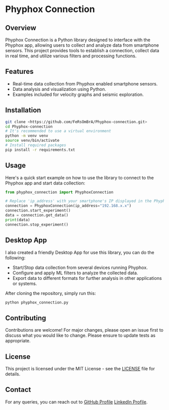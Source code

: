 # Phyphox Connection

## Overview
Phyphox Connection is a Python library designed to interface with the Phyphox app, allowing users to collect and analyze data from smartphone sensors. This project provides tools to establish a connection, collect data in real time, and utilize various filters and processing functions.

## Features
- Real-time data collection from Phyphox enabled smartphone sensors.
- Data analysis and visualization using Python.
- Examples included for velocity graphs and seismic exploration.

## Installation
```bash
git clone <https://github.com/FeRsOmBrA/Phyphox-connection.git>
cd Phyphox-connection
# It's recommended to use a virtual environment
python -m venv venv
source venv/bin/activate
# Install required packages
pip install -r requirements.txt
```
## Usage

Here's a quick start example on how to use the library to connect to the Phyphox app and start data collection:

```python
from phyphox_connection import PhyphoxConnection

# Replace 'ip_address' with your smartphone's IP displayed in the Phyphox app
connection = PhyphoxConnection(ip_address="192.168.x.x")
connection.start_experiment()
data = connection.get_data()
print(data)
connection.stop_experiment()

```

## Desktop App

I also created a friendly Desktop App for use this library, you can do the following:

- Start/Stop data collection from several devices running Phyphox.
- Configure and apply ML filters to analyze the collected data.
- Export data to different formats for further analysis in other applications or systems.

After cloning the repository, simply run this:

```bash
python phyphox_connection.py
```


## Contributing

Contributions are welcome! For major changes, please open an issue first to discuss what you would like to change. Please ensure to update tests as appropriate.

## License

This project is licensed under the MIT License - see the [LICENSE](notion://www.notion.so/LICENSE) file for details.

## Contact

For any queries, you can reach out to [GitHub Profile](https://github.com/FeRsOmBrA) [LinkedIn Profile](https://www.linkedin.com/in/ferney-castano/).
